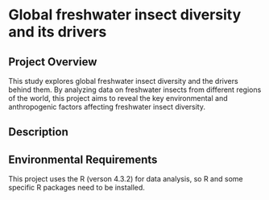 # Global freshwater insect diversity and its drivers

## Project Overview 
This study explores global freshwater insect diversity and the drivers behind them. By analyzing data on freshwater insects from different regions of the world, this project aims to reveal the key environmental and anthropogenic factors affecting freshwater insect diversity.

## Description


## Environmental Requirements 
This project uses the R (verson 4.3.2) for data analysis, so R and some specific R packages need to be installed. 


